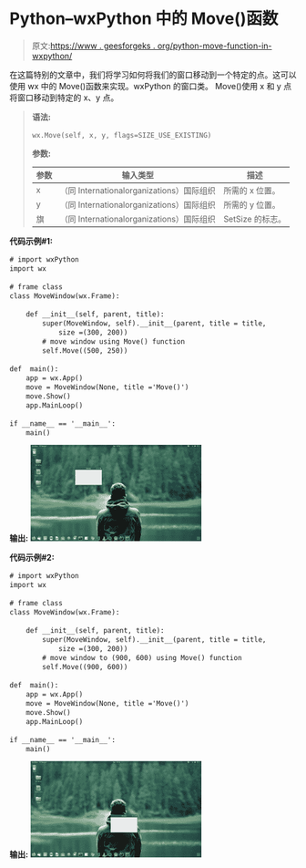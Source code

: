 # Python–wxPython 中的 Move()函数

> 原文:[https://www . geesforgeks . org/python-move-function-in-wxpython/](https://www.geeksforgeeks.org/python-move-function-in-wxpython/)

在这篇特别的文章中，我们将学习如何将我们的窗口移动到一个特定的点。这可以使用 wx 中的 Move()函数来实现。wxPython 的窗口类。
Move()使用 x 和 y 点将窗口移动到特定的 x、y 点。

> **语法:**
> 
> ```
> wx.Move(self, x, y, flags=SIZE_USE_EXISTING)
> 
> ```
> 
> **参数:**
> 
> | 参数 | 输入类型 | 描述 |
> | --- | --- | --- |
> | x | （同 Internationalorganizations）国际组织 | 所需的 x 位置。 |
> | y | （同 Internationalorganizations）国际组织 | 所需的 y 位置。 |
> | 旗 | （同 Internationalorganizations）国际组织 | SetSize 的标志。 |

**代码示例#1:**

```
# import wxPython
import wx

# frame class
class MoveWindow(wx.Frame):

    def __init__(self, parent, title):
        super(MoveWindow, self).__init__(parent, title = title,
            size =(300, 200))
        # move window using Move() function
        self.Move((500, 250))

def  main():
    app = wx.App()
    move = MoveWindow(None, title ='Move()')
    move.Show()
    app.MainLoop()

if __name__ == '__main__':
    main()
```

**输出:**
![](img/04239f286e289a3d17b5ae41f6572fff.png)

**代码示例#2:**

```
# import wxPython
import wx

# frame class
class MoveWindow(wx.Frame):

    def __init__(self, parent, title):
        super(MoveWindow, self).__init__(parent, title = title,
            size =(300, 200))
        # move window to (900, 600) using Move() function
        self.Move((900, 600))

def  main():
    app = wx.App()
    move = MoveWindow(None, title ='Move()')
    move.Show()
    app.MainLoop()

if __name__ == '__main__':
    main()
```

**输出:**
![](img/390ec281a67f7b5047bab4bc37b8cb00.png)